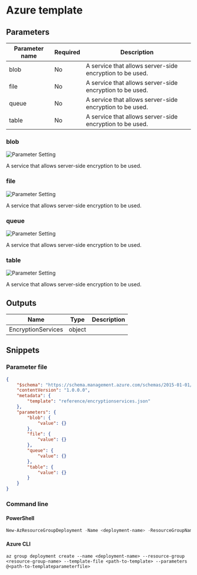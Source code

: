 # Azure template

## Parameters

Parameter name | Required | Description
-------------- | -------- | -----------
blob           | No       | A service that allows server-side encryption to be used.
file           | No       | A service that allows server-side encryption to be used.
queue          | No       | A service that allows server-side encryption to be used.
table          | No       | A service that allows server-side encryption to be used.

### blob

![Parameter Setting](https://img.shields.io/badge/parameter-optional-green?style=flat-square)

A service that allows server-side encryption to be used.

### file

![Parameter Setting](https://img.shields.io/badge/parameter-optional-green?style=flat-square)

A service that allows server-side encryption to be used.

### queue

![Parameter Setting](https://img.shields.io/badge/parameter-optional-green?style=flat-square)

A service that allows server-side encryption to be used.

### table

![Parameter Setting](https://img.shields.io/badge/parameter-optional-green?style=flat-square)

A service that allows server-side encryption to be used.

## Outputs

Name | Type | Description
---- | ---- | -----------
EncryptionServices | object |

## Snippets

### Parameter file

```json
{
    "$schema": "https://schema.management.azure.com/schemas/2015-01-01/deploymentParameters.json#",
    "contentVersion": "1.0.0.0",
    "metadata": {
        "template": "reference/encryptionservices.json"
    },
    "parameters": {
        "blob": {
            "value": {}
        },
        "file": {
            "value": {}
        },
        "queue": {
            "value": {}
        },
        "table": {
            "value": {}
        }
    }
}
```

### Command line

#### PowerShell

```powershell
New-AzResourceGroupDeployment -Name <deployment-name> -ResourceGroupName <resource-group-name> -TemplateFile <path-to-template> -TemplateParameterFile <path-to-templateparameter>
```

#### Azure CLI

```text
az group deployment create --name <deployment-name> --resource-group <resource-group-name> --template-file <path-to-template> --parameters @<path-to-templateparameterfile>
```
